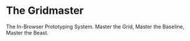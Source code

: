 # The Gridmaster

The In-Browser Prototyping System. Master the Grid, Master the Baseline, Master the Beast.
